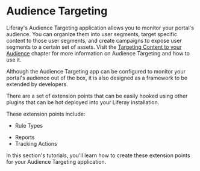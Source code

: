 # Audience Targeting [](id=audience-targeting)

Liferay's Audience Targeting application allows you to monitor your portal's
audience. You can organize them into user segments, target specific content to
those user segments, and create campaigns to expose user segments to a certain
set of assets. Visit the
[Targeting Content to your Audience](/discover/portal/-/knowledge_base/6-2/targeting-content-to-your-audience)
chapter for more information on Audience Targeting and how to use it.

Although the Audience Targeting app can be configured to monitor your portal's
audience out of the box, it is also designed as a framework to be extended by
developers.

There are a set of extension points that can be easily hooked using other
plugins that can be hot deployed into your Liferay installation.

These extension points include:

* Rule Types
<!-- * Rules Engine -->
* Reports
* Tracking Actions

In this section's tutorials, you'll learn how to create these extension points
for your Audience Targeting application.
